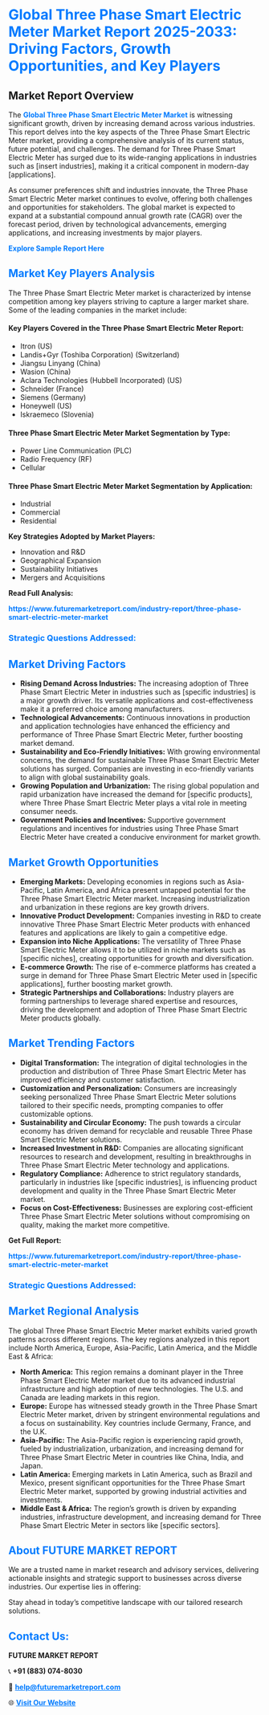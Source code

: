 <h1 style="color: #007BFF;">Global Three Phase Smart Electric Meter Market Report 2025-2033: Driving Factors, Growth Opportunities, and Key Players</h1>

<section id="overview">
<h2>Market Report Overview</h2>
<p>The <a href="https://www.futuremarketreport.com/industry-report/three-phase-smart-electric-meter-market" style="color: #007BFF; text-decoration: none;"><strong>Global Three Phase Smart Electric Meter Market</strong></a> is witnessing significant growth, driven by increasing demand across various industries. This report delves into the key aspects of the Three Phase Smart Electric Meter market, providing a comprehensive analysis of its current status, future potential, and challenges. The demand for Three Phase Smart Electric Meter has surged due to its wide-ranging applications in industries such as [insert industries], making it a critical component in modern-day [applications].</p>
<p>As consumer preferences shift and industries innovate, the Three Phase Smart Electric Meter market continues to evolve, offering both challenges and opportunities for stakeholders. The global market is expected to expand at a substantial compound annual growth rate (CAGR) over the forecast period, driven by technological advancements, emerging applications, and increasing investments by major players.</p>
</section>

<section id="overview">
<p><a href="https://www.futuremarketreport.com/request-sample/reportId=54062" style="color: #007BFF; text-decoration: none;"><strong>Explore Sample Report Here</strong></a></p>
</section>

<section id="key-players">
<h2 style="color: #007BFF;">Market Key Players Analysis</h2>
<p>The Three Phase Smart Electric Meter market is characterized by intense competition among key players striving to capture a larger market share. Some of the leading companies in the market include:</p>
<h4>Key Players Covered in the Three Phase Smart Electric Meter Report:</h4>
<ul><li>Itron (US)</li><li>Landis+Gyr (Toshiba Corporation) (Switzerland)</li><li>Jiangsu Linyang (China)</li><li>Wasion (China)</li><li>Aclara Technologies (Hubbell Incorporated) (US)</li><li>Schneider (France)</li><li>Siemens (Germany)</li><li>Honeywell (US)</li><li>Iskraemeco (Slovenia)</li></ul>
<h4>Three Phase Smart Electric Meter Market Segmentation by Type:</h4>
<ul><li>Power Line Communication (PLC)</li><li>Radio Frequency (RF)</li><li>Cellular</li></ul>

<h4>Three Phase Smart Electric Meter Market Segmentation by Application:</h4>
<ul><li>Industrial</li><li>Commercial</li><li>Residential</li></ul>
<p><strong>Key Strategies Adopted by Market Players:</strong></p>
<ul>
<li>Innovation and R&D</li>
<li>Geographical Expansion</li>
<li>Sustainability Initiatives</li>
<li>Mergers and Acquisitions</li>
</ul>
</section>

<section>
<p><strong>Read Full Analysis: </strong></p><a href="https://www.futuremarketreport.com/industry-report/three-phase-smart-electric-meter-market" style="color: #007BFF; text-decoration: none;"><strong>https://www.futuremarketreport.com/industry-report/three-phase-smart-electric-meter-market</strong></a>
<h3 style="color: #007BFF;">Strategic Questions Addressed:</h3>
</section>

<section id="driving-factors">
<h2 style="color: #007BFF;">Market Driving Factors</h2>
<ul>
<li><strong>Rising Demand Across Industries:</strong> The increasing adoption of Three Phase Smart Electric Meter in industries such as [specific industries] is a major growth driver. Its versatile applications and cost-effectiveness make it a preferred choice among manufacturers.</li>
<li><strong>Technological Advancements:</strong> Continuous innovations in production and application technologies have enhanced the efficiency and performance of Three Phase Smart Electric Meter, further boosting market demand.</li>
<li><strong>Sustainability and Eco-Friendly Initiatives:</strong> With growing environmental concerns, the demand for sustainable Three Phase Smart Electric Meter solutions has surged. Companies are investing in eco-friendly variants to align with global sustainability goals.</li>
<li><strong>Growing Population and Urbanization:</strong> The rising global population and rapid urbanization have increased the demand for [specific products], where Three Phase Smart Electric Meter plays a vital role in meeting consumer needs.</li>
<li><strong>Government Policies and Incentives:</strong> Supportive government regulations and incentives for industries using Three Phase Smart Electric Meter have created a conducive environment for market growth.</li>
</ul>
</section>

<section id="growth-opportunities">
<h2 style="color: #007BFF;">Market Growth Opportunities</h2>
<ul>
<li><strong>Emerging Markets:</strong> Developing economies in regions such as Asia-Pacific, Latin America, and Africa present untapped potential for the Three Phase Smart Electric Meter market. Increasing industrialization and urbanization in these regions are key growth drivers.</li>
<li><strong>Innovative Product Development:</strong> Companies investing in R&D to create innovative Three Phase Smart Electric Meter products with enhanced features and applications are likely to gain a competitive edge.</li>
<li><strong>Expansion into Niche Applications:</strong> The versatility of Three Phase Smart Electric Meter allows it to be utilized in niche markets such as [specific niches], creating opportunities for growth and diversification.</li>
<li><strong>E-commerce Growth:</strong> The rise of e-commerce platforms has created a surge in demand for Three Phase Smart Electric Meter used in [specific applications], further boosting market growth.</li>
<li><strong>Strategic Partnerships and Collaborations:</strong> Industry players are forming partnerships to leverage shared expertise and resources, driving the development and adoption of Three Phase Smart Electric Meter products globally.</li>
</ul>
</section>

<section id="trending-factors">
<h2 style="color: #007BFF;">Market Trending Factors</h2>
<ul>
<li><strong>Digital Transformation:</strong> The integration of digital technologies in the production and distribution of Three Phase Smart Electric Meter has improved efficiency and customer satisfaction.</li>
<li><strong>Customization and Personalization:</strong> Consumers are increasingly seeking personalized Three Phase Smart Electric Meter solutions tailored to their specific needs, prompting companies to offer customizable options.</li>
<li><strong>Sustainability and Circular Economy:</strong> The push towards a circular economy has driven demand for recyclable and reusable Three Phase Smart Electric Meter solutions.</li>
<li><strong>Increased Investment in R&D:</strong> Companies are allocating significant resources to research and development, resulting in breakthroughs in Three Phase Smart Electric Meter technology and applications.</li>
<li><strong>Regulatory Compliance:</strong> Adherence to strict regulatory standards, particularly in industries like [specific industries], is influencing product development and quality in the Three Phase Smart Electric Meter market.</li>
<li><strong>Focus on Cost-Effectiveness:</strong> Businesses are exploring cost-efficient Three Phase Smart Electric Meter solutions without compromising on quality, making the market more competitive.</li>
</ul>
</section>

<section>
<p><strong>Get Full Report: </strong></p><a href="https://www.futuremarketreport.com/industry-report/three-phase-smart-electric-meter-market" style="color: #007BFF; text-decoration: none;"><strong>https://www.futuremarketreport.com/industry-report/three-phase-smart-electric-meter-market</strong></a>
<h3 style="color: #007BFF;">Strategic Questions Addressed:</h3>
</section>


<section id="regional-analysis">
<h2 style="color: #007BFF;">Market Regional Analysis</h2>
<p>The global Three Phase Smart Electric Meter market exhibits varied growth patterns across different regions. The key regions analyzed in this report include North America, Europe, Asia-Pacific, Latin America, and the Middle East & Africa:</p>
<ul>
<li><strong>North America:</strong> This region remains a dominant player in the Three Phase Smart Electric Meter market due to its advanced industrial infrastructure and high adoption of new technologies. The U.S. and Canada are leading markets in this region.</li>
<li><strong>Europe:</strong> Europe has witnessed steady growth in the Three Phase Smart Electric Meter market, driven by stringent environmental regulations and a focus on sustainability. Key countries include Germany, France, and the U.K.</li>
<li><strong>Asia-Pacific:</strong> The Asia-Pacific region is experiencing rapid growth, fueled by industrialization, urbanization, and increasing demand for Three Phase Smart Electric Meter in countries like China, India, and Japan.</li>
<li><strong>Latin America:</strong> Emerging markets in Latin America, such as Brazil and Mexico, present significant opportunities for the Three Phase Smart Electric Meter market, supported by growing industrial activities and investments.</li>
<li><strong>Middle East & Africa:</strong> The region’s growth is driven by expanding industries, infrastructure development, and increasing demand for Three Phase Smart Electric Meter in sectors like [specific sectors].</li>
</ul>
</section>

<footer>
<h2 style="color: #007BFF;">About FUTURE MARKET REPORT</h2>
<p>We are a trusted name in market research and advisory services, delivering actionable insights and strategic support to businesses across diverse industries. Our expertise lies in offering:</p>

<p>Stay ahead in today’s competitive landscape with our tailored research solutions.</p>

<h2 style="color: #007BFF;">Contact Us:</h2>
<p><strong>FUTURE MARKET REPORT</strong></p>
<p>📞 <strong>+91 (883) 074-8030</strong></p>
<p>📧 <strong><a href="mailto:help@futuremarketreport.com" style="color: #007BFF;">help@futuremarketreport.com</a></strong></p>
<p>🌐 <strong><a href="https://www.futuremarketreport.com/" style="color: #007BFF;">Visit Our Website</a></strong></p>
</footer>